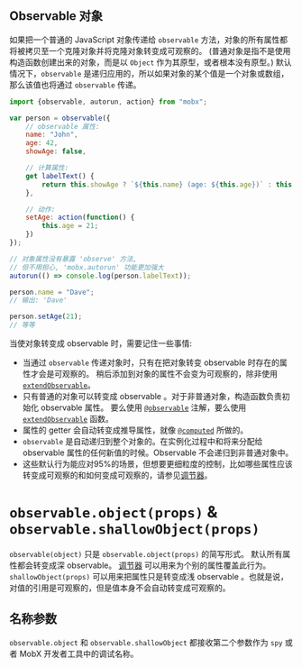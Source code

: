 ## Observable 对象

如果把一个普通的 JavaScript 对象传递给 `observable` 方法，对象的所有属性都将被拷贝至一个克隆对象并将克隆对象转变成可观察的。
(普通对象是指不是使用构造函数创建出来的对象，而是以 `Object` 作为其原型，或者根本没有原型。)
默认情况下，`observable` 是递归应用的，所以如果对象的某个值是一个对象或数组，那么该值也将通过 `observable` 传递。

```javascript
import {observable, autorun, action} from "mobx";

var person = observable({
    // observable 属性:
	name: "John",
	age: 42,
	showAge: false,

    // 计算属性:
	get labelText() {
		return this.showAge ? `${this.name} (age: ${this.age})` : this.name;
	},

    // 动作:
    setAge: action(function() {
        this.age = 21;
    })
});

// 对象属性没有暴露 'observe' 方法,
// 但不用担心, 'mobx.autorun' 功能更加强大
autorun(() => console.log(person.labelText));

person.name = "Dave";
// 输出: 'Dave'

person.setAge(21);
// 等等
```

当使对象转变成 observable 时，需要记住一些事情:

* 当通过 `observable` 传递对象时，只有在把对象转变 observable 时存在的属性才会是可观察的。
稍后添加到对象的属性不会变为可观察的，除非使用 [`extendObservable`](extend-observable.md)。
* 只有普通的对象可以转变成 observable 。对于非普通对象，构造函数负责初始化 observable 属性。
要么使用 [`@observable`](observable.md) 注解，要么使用 [`extendObservable`](extend-observable.md) 函数。
* 属性的 getter 会自动转变成推导属性，就像 [`@computed`](computed-decorator) 所做的。
* `observable` 是自动递归到整个对象的。在实例化过程中和将来分配给 observable 属性的任何新值的时候。Observable 不会递归到非普通对象中。
* 这些默认行为能应对95%的场景，但想要更细粒度的控制，比如哪些属性应该转变成可观察的和如何变成可观察的，请参见[调节器](modifiers.md)。

# `observable.object(props)` & `observable.shallowObject(props)`

`observable(object)` 只是 `observable.object(props)` 的简写形式。
默认所有属性都会转变成深 observable。
[调节器](modifiers.md) 可以用来为个别的属性覆盖此行为。
`shallowObject(props)` 可以用来把属性只是转变成浅 observable 。也就是说，对值的引用是可观察的，但是值本身不会自动转变成可观察的。

## 名称参数

`observable.object` 和 `observable.shallowObject` 都接收第二个参数作为 `spy` 或者 MobX 开发者工具中的调试名称。
